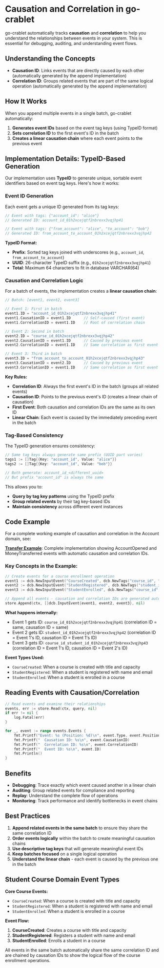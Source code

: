 # Causation and Correlation in go-crablet

go-crablet automatically tracks **causation** and **correlation** to help you understand the relationships between events in your system. This is essential for debugging, auditing, and understanding event flows.

## Understanding the Concepts

- **Causation ID**: Links events that are directly caused by each other (automatically generated by the append implementation)
- **Correlation ID**: Groups related events that are part of the same logical operation (automatically generated by the append implementation)

## How It Works

When you append multiple events in a single batch, go-crablet automatically:

1. **Generates event IDs** based on the event tag keys (using TypeID format)
2. **Sets correlation ID** to the first event's ID in the batch
3. **Creates a linear causation chain** where each event points to the previous event

## Implementation Details: TypeID-Based Generation

Our implementation uses **TypeID** to generate unique, sortable event identifiers based on event tag keys. Here's how it works:

### Event ID Generation

Each event gets a unique ID generated from its tag keys:

```go
// Event with tags: {"account_id": "alice"}
// Generated ID: account_id_01h2xcejqtf2nbrexx3vqjhp41

// Event with tags: {"from_account": "alice", "to_account": "bob"}
// Generated ID: from_account_to_account_01h2xcejqtf2nbrexx3vqjhp42
```

**TypeID Format:**
- **Prefix**: Sorted tag keys joined with underscores (e.g., `account_id`, `from_account_to_account`)
- **UUID**: 26-character TypeID suffix (e.g., `01h2xcejqtf2nbrexx3vqjhp41`)
- **Total**: Maximum 64 characters to fit in database VARCHAR(64)

### Causation and Correlation Logic

For a batch of events, the implementation creates a **linear causation chain**:

```go
// Batch: [event1, event2, event3]

// Event 1: First in batch
event1.ID = "account_id_01h2xcejqtf2nbrexx3vqjhp41"
event1.CausationID = event1.ID      // Self-caused (first event)
event1.CorrelationID = event1.ID    // Root of correlation chain

// Event 2: Second in batch  
event2.ID = "course_id_01h2xcejqtf2nbrexx3vqjhp42"
event2.CausationID = event1.ID      // Caused by previous event
event2.CorrelationID = event1.ID    // Same correlation as first event

// Event 3: Third in batch
event3.ID = "from_account_to_account_01h2xcejqtf2nbrexx3vqjhp43"
event3.CausationID = event2.ID      // Caused by previous event
event3.CorrelationID = event1.ID    // Same correlation as first event
```

**Key Rules:**
- **Correlation ID**: Always the first event's ID in the batch (groups all related events)
- **Causation ID**: Points to the previous event's ID (creates a linear chain of causation)
- **First Event**: Both causation and correlation IDs are the same as its own ID
- **Linear Chain**: Each event is caused by the immediately preceding event in the batch

### Tag-Based Consistency

The TypeID generation ensures consistency:

```go
// Same tag keys always generate same prefix (UUID part varies)
tags1 := []Tag{{Key: "account_id", Value: "alice"}}
tags2 := []Tag{{Key: "account_id", Value: "bob"}}

// Both generate: account_id_<different_uuid>
// But prefix "account_id" is always the same
```

This allows you to:
- **Query by tag key patterns** using the TypeID prefix
- **Group related events** by their tag key-based IDs
- **Maintain consistency** across different event instances

## Code Example

For a complete working example of causation and correlation in the Account domain, see:

**[Transfer Example](internal/examples/transfer/main.go)**: Complete implementation showing AccountOpened and MoneyTransferred events with automatic causation and correlation IDs.

### Key Concepts in the Example:

```go
// Create events for a course enrollment operation
event1 := dcb.NewInputEvent("CourseCreated", dcb.NewTags("course_id", "c1"), data1)
event2 := dcb.NewInputEvent("StudentRegistered", dcb.NewTags("student_id", "s1"), data2)
event3 := dcb.NewInputEvent("StudentEnrolled", dcb.NewTags("course_id", "c1", "student_id", "s1"), data3)

// Append all events - causation and correlation IDs are generated automatically
store.Append(ctx, []dcb.InputEvent{event1, event2, event3}, nil)
```

**What happens internally:**
- Event 1 gets ID: `course_id_01h2xcejqtf2nbrexx3vqjhp41` (correlation ID = same, causation ID = same)
- Event 2 gets ID: `student_id_01h2xcejqtf2nbrexx3vqjhp42` (correlation ID = Event 1's ID, causation ID = Event 1's ID)
- Event 3 gets ID: `course_id_student_id_01h2xcejqtf2nbrexx3vqjhp43` (correlation ID = Event 1's ID, causation ID = Event 2's ID)

**Event Types Used:**
- `CourseCreated`: When a course is created with title and capacity
- `StudentRegistered`: When a student is registered with name and email
- `StudentEnrolled`: When a student is enrolled in a course

## Reading Events with Causation/Correlation

```go
// Read events and examine their relationships
events, err := store.Read(ctx, query, nil)
if err != nil {
    log.Fatal(err)
}

for _, event := range events.Events {
    fmt.Printf("Event: %s (Position: %d)\n", event.Type, event.Position)
    fmt.Printf("  Causation ID: %s\n", event.CausationID)
    fmt.Printf("  Correlation ID: %s\n", event.CorrelationID)
    fmt.Printf("  Event ID: %s\n", event.ID)
    fmt.Println()
}
```

## Benefits

- **Debugging**: Trace exactly which event caused another in a linear chain
- **Auditing**: Group related events for compliance and reporting
- **Replay**: Understand the complete flow of operations
- **Monitoring**: Track performance and identify bottlenecks in event chains

## Best Practices

1. **Append related events in the same batch** to ensure they share the same correlation ID
2. **Order events logically** within the batch to create meaningful causation chains
3. **Use descriptive tag keys** that will generate meaningful event IDs
4. **Keep batches focused** on a single logical operation
5. **Understand the linear chain** - each event is caused by the previous one in the batch

## Student Course Domain Event Types

**Core Course Events:**
- `CourseCreated`: When a course is created with title and capacity
- `StudentRegistered`: When a student is registered with name and email
- `StudentEnrolled`: When a student is enrolled in a course

**Event Flow:**
1. **CourseCreated**: Creates a course with title and capacity
2. **StudentRegistered**: Registers a student with name and email
3. **StudentEnrolled**: Enrolls a student in a course

All events in the same batch automatically share the same correlation ID and are chained by causation IDs to show the logical flow of the course enrollment operations.